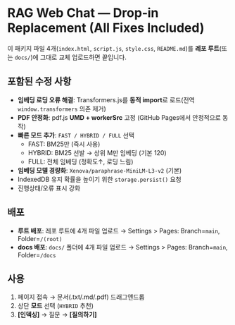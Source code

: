 # RAG Web Chat — Drop‑in Replacement (All Fixes Included)
이 패키지 파일 4개(`index.html`, `script.js`, `style.css`, `README.md`)를 **레포 루트**(또는 `docs/`)에 그대로 교체 업로드하면 끝입니다.

## 포함된 수정 사항
- **임베딩 로딩 오류 해결**: Transformers.js를 **동적 import**로 로드(전역 `window.transformers` 의존 제거)
- **PDF 안정화**: pdf.js **UMD + workerSrc** 고정 (GitHub Pages에서 안정적으로 동작)
- **빠른 모드 추가**: `FAST / HYBRID / FULL` 선택
  - FAST: BM25만 (즉시 사용)
  - HYBRID: BM25 선발 → 상위 M만 임베딩 (기본 120)
  - FULL: 전체 임베딩 (정확도↑, 로딩 느림)
- **임베딩 모델 경량화**: `Xenova/paraphrase-MiniLM-L3-v2` (기본)
- IndexedDB 유지 확률을 높이기 위한 `storage.persist()` 요청
- 진행상태/오류 표시 강화

## 배포
- **루트 배포**: 레포 루트에 4개 파일 업로드 → Settings > Pages: Branch=`main`, Folder=`/(root)`
- **docs 배포**: `docs/` 폴더에 4개 파일 업로드 → Settings > Pages: Branch=`main`, Folder=`/docs`

## 사용
1) 페이지 접속 → 문서(.txt/.md/.pdf) 드래그앤드롭
2) 상단 **모드** 선택 (`HYBRID` 추천)
3) **[인덱싱]** → 질문 → **[질의하기]**
